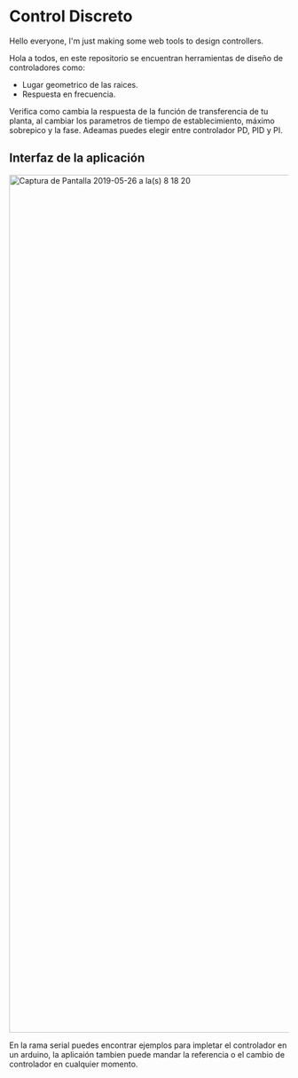 # Control Discreto

Hello everyone, I'm just making some web tools to design controllers.

Hola a todos, en este repositorio se encuentran herramientas de diseño de controladores como:
  * Lugar geometrico de las raices.
  * Respuesta en frecuencia.
 
 Verifica como cambia la respuesta de la función de transferencia de tu planta, al cambiar los parametros de tiempo de establecimiento, máximo sobrepico y la fase. Adeamas puedes elegir entre controlador PD, PID y PI.
  
## Interfaz de la aplicación
<img width="1547" alt="Captura de Pantalla 2019-05-26 a la(s) 8 18 20" src="https://user-images.githubusercontent.com/16860088/61975850-db022800-afaf-11e9-85f8-a79a53d94840.png">

En la rama serial puedes encontrar ejemplos para impletar el controlador en un arduino, la aplicaión tambien puede mandar la referencia o el cambio de controlador en cualquier momento.
